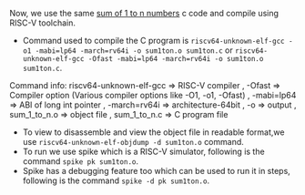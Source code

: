 Now, we use the same [sum of 1 to n numbers](https://github.com/vachanukb04/32-Bit-RISC-V-based-CPU/blob/master/CPU%20Code/Sum1toN.c) c code and compile using RISC-V toolchain.

* Command used to compile the C program is `riscv64-unknown-elf-gcc -o1 -mabi=lp64 -march=rv64i -o sum1ton.o sum1ton.c` or `riscv64-unknown-elf-gcc -Ofast -mabi=lp64 -march=rv64i -o sum1ton.o sum1ton.c`.

Command info: riscv64-unknown-elf-gcc => RISC-V compiler , -Ofast => Compiler option (Various compiler options like -O1, -o1, -Ofast) , -mabi=lp64 => ABI of long int pointer , -march=rv64i => architecture-64bit , -o => output , sum_1_to_n.o => object file , sum_1_to_n.c => C program file

* To view to disassemble and view the object file in readable format,we use `riscv64-unknown-elf-objdump -d sum1ton.o` command.
* To run we use spike which is a RISC-V simulator, following is the command `spike pk sum1ton.o`.
* Spike has a debugging feature too which can be used to run it in steps, following is the command `spike -d pk sum1ton.o`.
